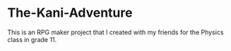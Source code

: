 # The-Kani-Adventure
This is an RPG maker project that I created with my friends for the Physics class in grade 11.
